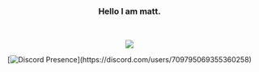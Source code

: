 <div align="center" >
<table width="100%">
  
### Hello I am matt.
  
&nbsp;<p align="center">![](https://komarev.com/ghpvc/?username=matt3535)<br>

[![Discord Presence](https://lanyard.cnrad.dev/api/709795069355360258?theme=light&bg=64afe1&animated=false&borderRadius=3px&idleMessage=Probably%20Offline.)](https://discord.com/users/709795069355360258)

  <div align="center" >
